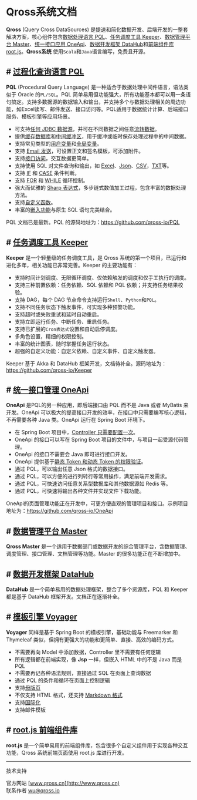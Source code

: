 # Qross系统文档

**Qross** (Query Cross DataSources) 是提速和简化数据开发、后端开发的一整套解决方案，核心组件包含[数据处理语言 PQL](/pql/overview.md)、[任务调度工具 Keeper](/pql/overview.md)、[数据管理平台 Master](/master/overview.md)、[统一接口应用 OneApi](/oneapi/overivew.md)、[数据开发框架 DataHub](/datahub/overview.md)和[前端组件库 root.js](/root.js/overview.md)。**Qross系统** 使用`Scala`和`Java`语言编写，免费且开源。

## # [过程化查询语言 PQL](/pql/overview.md)

**PQL** (Procedural Query Language) 是一种适合于数据处理中间件语言，语法类似于 Oracle 的`PL/SQL`。PQL 简单易用但功能强大，所有功能基本都可以用一条语句搞定。支持多数据源的数据输入和输出，并支持多个与数据处理相关的周边功能，如Excel读写、邮件发送、接口访问等。PQL适用于数据统计计算、后端接口服务、模板引擎等应用场景。

* 可支持[任何 JDBC 数据源](/pql/properties)，并可在不同数据之间任意[流转数据](/pql/dataflow.md)。
* 提供[缓存数据库](/pql/cache.md)和[中间缓冲区](/pql/get.md)，用于缓冲或临时保存处理过程中的中间数据。
* 支持常见类型的[用户变量](/pql/variable.md)和[全局变量](/pql/global-variable.md)。
* 支持 [Email 发送](/pql/send.md)，可设置正文和签名模板，可添加附件。
* 支持[接口访问](/pql/request.md)，交互数据更简单。
* 支持使用 SQL 对文件查询和输出，如 [Excel](/pql/excel.md)、[Json](/pql/json-file.md)、[CSV](/pql/csv.md)，[TXT](/pql/txt.md)等。
* 支持 [IF](/pql/if.md) 和 [CASE](/pql/case.md) 条件判断。
* 支持 [FOR](/pql/for.md) 和 [WHILE](/pql/while.md) 循环控制。
* 强大而优雅的 [Sharp 表达式](/pql/sharp.md)，多步链式数值加工过程，包含丰富的数据处理方法。
* 支持[自定义函数](/pql/function.md)。
* 丰富的[嵌入功能](/pql/place.md)与原生 SQL 语句完美结合。

PQL 文档已是最新。PQL 的源码地址为：<https://github.com/qross-io/PQL>

## # [任务调度工具 Keeper](/keeper/overview.md)

**Keeper** 是一个轻量级的任务调度工具，是 Qross 系统的第一个项目，已运行和进化多年，相关功能已非常完善。Keeper 的主要功能有：

* 支持时间计划调度、无限循环调度、仅依赖触发的调度和仅手工执行的调度。
* 支持三种前置依赖：任务依赖、SQL 依赖和 PQL 依赖；并支持任务结果校验。
* 支持 DAG，每个 DAG 节点命令支持运行`Shell`、`Python`和`PQL`。
* 支持不同任务状态下触发事件，可实现多种预警功能。
* 支持超时或失败重试和延时自动重启。
* 支持立即运行任务、中断任务、重启任务。
* 支持已扩展的`Cron表达式`设置和自动启停调度。
* 多角色设置，精细的权限控制。
* 丰富的统计图表，随时掌握任务运行状态。
* 超强的自定义功能：自定义依赖、自定义事件、自定义触发器。

Keeper 基于 Akka 和 DataHub 框架开发，文档待补全。源码地址为：<https://github.com/qross-io/Keeper>

## # [统一接口管理 OneApi](/oneapi/overview.md)

**OneApi** 是PQL的另一种应用，即后端接口由 PQL 而不是 Java 或者 MyBatis 来开发。OneApi 可以极大的提高接口开发的效率，在接口中只需要编写核心逻辑，不再需要各种 Java 类。OneApi 运行在 Spring Boot 环境下。

* 在 Spring Boot 项目中，[Controller 只需要配置一次](/oneapi/controller.md)。
* OneApi 的接口可以写在 Spring Boot 项目的文件中，与项目一起受源代码管理。
* OneApi 的接口不需要会 Java 即可进行接口开发。
* OneApi 提供基于[静态 Token 和动态 Token 的权限验证](/oneapi/token.md)。
* 通过 PQL，可以输出任意 Json 格式的数据接口。
* 通过 PQL，可以方便的进行列转行等常用操作，满足前端开发需求。
* 通过 PQL，可快速访问任意关系型数据库和其他数据源如 Redis 等。
* 通过 PQL，可快速将输出各种文件并实现文件下载功能。

OneApi的页面管理功能正在开发中，可更方便直观的管理项目和接口。示例项目地址为：<https://github.com/qross-io/OneApi>

## # [数据管理平台 Master](/master/overview.md)

**Qross Master** 是一个适用于数据部门或数据开发的综合管理平台，含数据管理、调度管理、接口管理、文档管理等功能。Master 的很多功能正在不断增加中。

## # [数据开发框架 DataHub](/datahub/overview.md)

**DataHub** 是一个简单易用的数据处理框架，整合了多个资源库，PQL 和 Keeper 都是基于 DataHub 框架开发。文档正在逐渐补全。

## # [模板引擎 Voyager](/voyager/overview.md)

**Voyager** 同样是基于 Spring Boot 的模板引擎，基础功能与 Freemarker 和 Thymeleaf 类似，但拥有更强大的功能和更简单、直接、高效的编码方式。

* 不需要再向 Model 中添加数据，Controller 里不需要有任何逻辑
* 所有逻辑都在前端实现，像 **Jsp** 一样，但嵌入 HTML 中的不是 Java 而是 PQL
* 不需要再记各种语法规则，直接通过 SQL 在页面上查询数据
* 通过 PQL 的条件和循环在页面上控制逻辑
* 支持[母版页](/voyager/master.md)
* 不仅支持 HTML 格式，还支持 [Markdown 格式](/voyager/markdown.md)
* 支持[国际化](/voyager/language.md)
* 支持邮件模板

## # [root.js 前端组件库](/root.js/overview.md)

**root.js** 是一个简单易用的前端组件库，包含很多个自定义组件用于实现各种交互功能，Qross 系统前端页面使用 root.js 库进行开发。

---
技术支持

官方网站 [www.qross.cn](http://www.qross.cn)  
联系作者 <wu@qross.io>